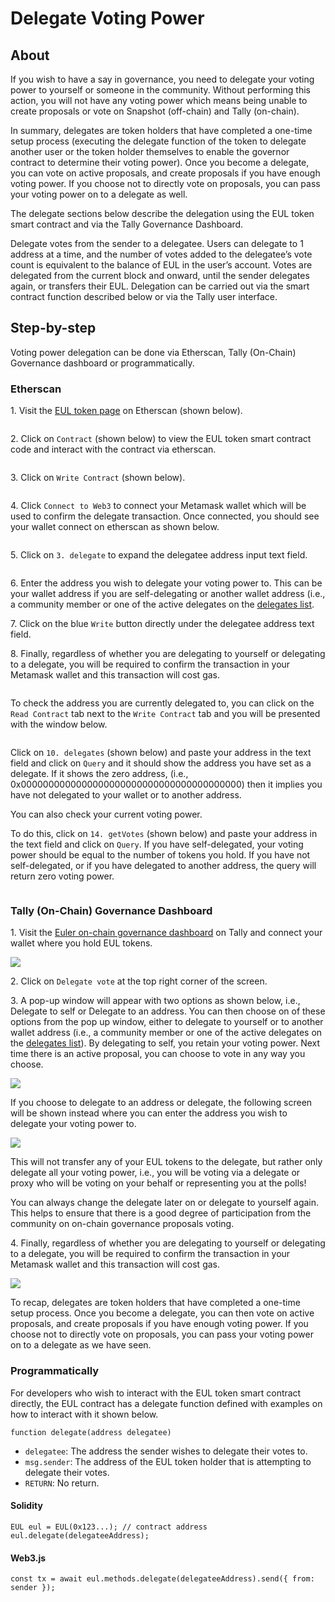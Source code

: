 # Delegate Voting Power

## About

If you wish to have a say in governance, you need to delegate your voting power to yourself or someone in the community. Without performing this action, you will not have any voting power which means being unable to create proposals or vote on Snapshot (off-chain) and Tally (on-chain).

In summary, delegates are token holders that have completed a one-time setup process (executing the delegate function of the token to delegate another user or the token holder themselves to enable the governor contract to determine their voting power). Once you become a delegate, you can vote on active proposals, and create proposals if you have enough voting power. If you choose not to directly vote on proposals, you can pass your voting power on to a delegate as well.

The delegate sections below describe the delegation using the EUL token smart contract and via the Tally Governance Dashboard.

Delegate votes from the sender to a delegatee. Users can delegate to 1 address at a time, and the number of votes added to the delegatee’s vote count is equivalent to the balance of EUL in the user’s account. Votes are delegated from the current block and onward, until the sender delegates again, or transfers their EUL. Delegation can be carried out via the smart contract function described below or via the Tally user interface.



## Step-by-step

Voting power delegation can be done via Etherscan, Tally (On-Chain) Governance dashboard or programmatically.



### Etherscan

1\. Visit the [EUL token page](https://etherscan.io/address/0xd9fcd98c322942075a5c3860693e9f4f03aae07b) on Etherscan (shown below).

<figure><img src="../../.gitbook/assets/eul_token_etherscan (1).png" alt=""><figcaption></figcaption></figure>

2\. Click on `Contract` (shown below) to view the EUL token smart contract code and interact with the contract via etherscan.

<figure><img src="../../.gitbook/assets/eul_contract.png" alt=""><figcaption></figcaption></figure>

3\. Click on `Write Contract` (shown below).

<figure><img src="../../.gitbook/assets/eul_write.png" alt=""><figcaption></figcaption></figure>

4\. Click `Connect to Web3` to connect your Metamask wallet which will be used to confirm the delegate transaction. Once connected, you should see your wallet connect on etherscan as shown below.

<figure><img src="../../.gitbook/assets/eul_connect_wallet.png" alt=""><figcaption></figcaption></figure>

5\. Click on `3. delegate` to expand the delegatee address input text field.

<figure><img src="../../.gitbook/assets/eul_delegatee_address.png" alt=""><figcaption></figcaption></figure>

6\. Enter the address you wish to delegate your voting power to. This can be your wallet address if you are self-delegating or another wallet address (i.e., a community member or one of the active delegates on the [delegates list](https://app.euler.finance/delegates).&#x20;

7\. Click on the blue `Write` button directly under the delegatee address text field.

8\. Finally, regardless of whether you are delegating to yourself or delegating to a delegate, you will be required to confirm the transaction in your Metamask wallet and this transaction will cost gas.

<figure><img src="../../.gitbook/assets/delegate_metamask.png" alt=""><figcaption></figcaption></figure>

To check the address you are currently delegated to, you can click on the `Read Contract` tab next to the `Write Contract` tab and you will be presented with the window below.

<figure><img src="../../.gitbook/assets/eul_view_delegate.png" alt=""><figcaption></figcaption></figure>

Click on `10. delegates` (shown below) and paste your address in the text field and click on `Query` and it should show the address you have set as a delegate. If it shows the zero address, (i.e., 0x0000000000000000000000000000000000000000) then it implies you have not delegated to your wallet or to another address.

You can also check your current voting power.&#x20;

To do this, click on `14. getVotes` (shown below) and paste your address in the text field and click on `Query`. If you have self-delegated, your voting power should be equal to the number of tokens you hold. If you have not self-delegated, or if you have delegated to another address, the query will return zero voting power.

<figure><img src="../../.gitbook/assets/getvotes_delegates.png" alt=""><figcaption></figcaption></figure>



### Tally (On-Chain) Governance Dashboard

1\. Visit the [Euler on-chain governance dashboard](https://www.tally.xyz/governance/eip155:1:0xd8E2114f6bCbaee83CDEB1bD6650a28BBcF144D5) on Tally and connect your wallet where you hold EUL tokens.

![](../../.gitbook/governance/connect\_wallet.png)

2\. Click on `Delegate vote` at the top right corner of the screen.

3\. A pop-up window will appear with two options as shown below, i.e., Delegate to self or Delegate to an address. You can then choose on of these options from the pop up window, either to delegate to yourself or to another wallet address (i.e., a community member or one of the active delegates on the [delegates list](https://app.euler.finance/delegates)). By delegating to self, you retain your voting power. Next time there is an active proposal, you can choose to vote in any way you choose.

![](../../.gitbook/governance/delegate\_to\_self.png)

If you choose to delegate to an address or delegate, the following screen will be shown instead where you can enter the address you wish to delegate your voting power to.

![](../../.gitbook/governance/delegate\_to\_other\_address.png)

This will not transfer any of your EUL tokens to the delegate, but rather only delegate all your voting power, i.e., you will be voting via a delegate or proxy who will be voting on your behalf or representing you at the polls!&#x20;

You can always change the delegate later on or delegate to yourself again. This helps to ensure that there is a good degree of participation from the community on on-chain governance proposals voting.

4\. Finally, regardless of whether you are delegating to yourself or delegating to a delegate, you will be required to confirm the transaction in your Metamask wallet and this transaction will cost gas.

![](../../.gitbook/governance/delegate\_to\_self\_metamask.png)

To recap, delegates are token holders that have completed a one-time setup process. Once you become a delegate, you can then vote on active proposals, and create proposals if you have enough voting power. If you choose not to directly vote on proposals, you can pass your voting power on to a delegate as we have seen.

####

### Programmatically

For developers who wish to interact with the EUL token smart contract directly, the EUL contract has a delegate function defined with examples on how to interact with it shown below.

```
function delegate(address delegatee)
```

* `delegatee`: The address the sender wishes to delegate their votes to.
* `msg.sender`: The address of the EUL token holder that is attempting to delegate their votes.
* `RETURN`: No return.

#### Solidity

```
EUL eul = EUL(0x123...); // contract address
eul.delegate(delegateeAddress);
```

#### Web3.js

```
const tx = await eul.methods.delegate(delegateeAddress).send({ from: sender });
```
